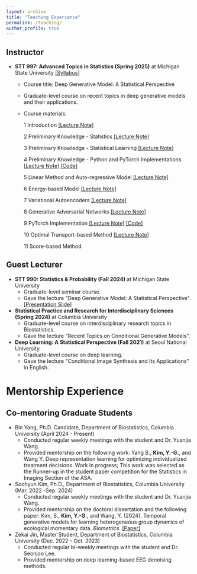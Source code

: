 ```yaml
---
layout: archive
title: "Teaching Experience"
permalink: /teaching/
author_profile: true
---
```


## Instructor
  - **STT 997: Advanced Topics in Statistics (Spring 2025)** at Michigan State University [[Syllabus]](https://github.com/kyg0910/-STT997-Deep-Generative-Model/blob/main/%5BSTT%20997%5D%20Syllabus_SS%202025.pdf)
    - Course title: Deep Generative Model: A Statistical Perspective
    - Graduate-level course on recent topics in deep generative models and their applications.
    - Course materials:
      
      1 Introduction [[Lecture Note]](https://github.com/kyg0910/-STT997-Deep-Generative-Model/blob/main/1.%20Introduction.pdf)
      
      2 Preliminary Knowledge - Statistics [[Lecture Note]](https://github.com/kyg0910/-STT997-Deep-Generative-Model/blob/main/2.%20Preliminary%20Knowledge%20-%20Statistics.pdf)
         
      3 Preliminary Knowledge - Statistical Learning [[Lecture Note]](https://github.com/kyg0910/-STT997-Deep-Generative-Model/blob/main/3.%20Preliminary%20Knowledge%20-%20Statistical%20Learning.pdf)

      4 Preliminary Knowledge - Python and PyTorch Implementations [[Lecture Note]](https://github.com/kyg0910/-STT997-Deep-Generative-Model/blob/main/4.%20Preliminary%20Knowledge%20-%20Python%20and%20PyTorch%20Implementations.pdf) [[Code]](https://github.com/kyg0910/-STT997-Deep-Generative-Model/blob/main/IV.%20Preliminary%20Knowledge%20-%20Python%20and%20PyTorch.ipynb)

      5 Linear Method and Auto-regressive Model [[Lecture Note]](https://github.com/kyg0910/-STT997-Deep-Generative-Model/blob/main/5.%20Linear%20Method%20and%20Auto-regressive%20Model.pdf)

      6 Energy-based Model [[Lecture Note]](https://github.com/kyg0910/-STT997-Deep-Generative-Model/blob/main/6.%20Energy-based%20Model.pdf)

      7 Variational Autoencoders [[Lecture Note]](https://github.com/kyg0910/-STT997-Deep-Generative-Model/blob/main/7.%20Variational%20Autoencoders.pdf)

      8 Generative Adversarial Networks [[Lecture Note]](https://github.com/kyg0910/-STT997-Deep-Generative-Model/blob/main/8.%20Generative%20Adversarial%20Networks.pdf)

      9 PyTorch Implementation [[Lecture Note]](https://github.com/kyg0910/-STT997-Deep-Generative-Model/blob/main/9.%20PyTorch%20Implementation.pdf) [[Code]](https://github.com/kyg0910/-STT997-Deep-Generative-Model/blob/main/Pytorch/STT997_VAE_MNIST.ipynb)

      10 Optimal Transport-based Method [[Lecture Note]](https://github.com/kyg0910/-STT997-Deep-Generative-Model/blob/main/10.%20Optimal%20Transport-based%20Method.pdf)

      11 Score-based Method
    
## Guest Lecturer
  - **STT 990: Statistics & Probability (Fall 2024)** at Michigan State University
    - Graduate-level seminar course.
    - Gave the lecture "Deep Generative Model: A Statistical Perspective". [[Presentation Slide]](https://github.com/kyg0910/kyg0910.github.io/blob/master/_pages/%5BSTT%20990%5D%20Deep%20Generative%20Model_A%20Statistical%20Perspective.pdf)
  - **Statistical Practice and Research for Interdisciplinary Sciences (Spring 2024)** at Columbia University
    - Graduate-level course on interdisciplinary research topics in Biostatistics.
    - Gave the lecture "Recent Topics on Conditional Generative Models".
  - **Deep Learning: A Statistical Perspective (Fall 2021)** at Seoul National University
    - Graduate-level course on deep learning.
    - Gave the lecture "Conditional Image Synthesis and Its Applications" in English.

# Mentorship Experience
      
## Co-mentoring Graduate Students
  - Bin Yang, Ph.D. Candidate, Department of Biostatistics, Columbia University (April 2024 - Present)
    - Conducted regular weekly meetings with the student and Dr. Yuanjia Wang.
    - Provided mentorship on the following work: Yang B., **Kim, Y.-G.**, and Wang Y. Deep representation learning for optimizing individualized treatment decisions. Work in progress; This work was selected as the Runner-up in the student paper competition for the Statistics in Imaging Section of the ASA.
  - Soohyun Kim, Ph.D., Department of Biostatistics, Columbia University (Mar. 2022 -Sep. 2024)
    - Conducted regular weekly meetings with the student and Dr. Yuanjia Wang.
    - Provided mentorship on the doctoral dissertation and the following paper:
      Kim, S., **Kim, Y.-G.**, and Wang, Y. (2024). Temporal generative models for learning heterogeneous group dynamics of ecological momentary data. *Biometrics*. [[Paper]](https://academic.oup.com/biometrics/article/80/4/ujae115/7821109)
  - Zekai Jin, Master Student, Department of Biostatistics, Columbia University (Dec. 2022 - Oct. 2023)
    - Conducted regular bi-weekly meetings with the student and Dr. Seonjoo Lee.
    - Provided mentorship on deep learning-based EEG denoising methods.
